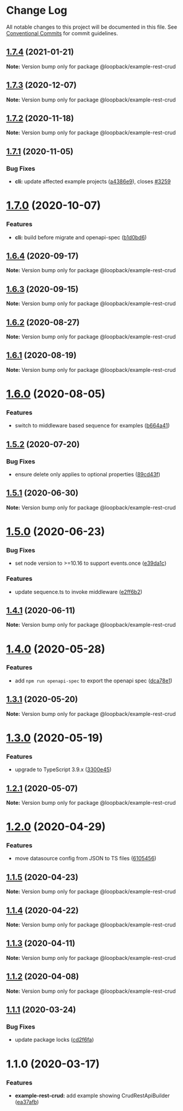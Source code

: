 # Change Log

All notable changes to this project will be documented in this file.
See [Conventional Commits](https://conventionalcommits.org) for commit guidelines.

## [1.7.4](https://github.com/strongloop/loopback-next/compare/@loopback/example-rest-crud@1.7.3...@loopback/example-rest-crud@1.7.4) (2021-01-21)

**Note:** Version bump only for package @loopback/example-rest-crud





## [1.7.3](https://github.com/strongloop/loopback-next/compare/@loopback/example-rest-crud@1.7.2...@loopback/example-rest-crud@1.7.3) (2020-12-07)

**Note:** Version bump only for package @loopback/example-rest-crud





## [1.7.2](https://github.com/strongloop/loopback-next/compare/@loopback/example-rest-crud@1.7.1...@loopback/example-rest-crud@1.7.2) (2020-11-18)

**Note:** Version bump only for package @loopback/example-rest-crud





## [1.7.1](https://github.com/strongloop/loopback-next/compare/@loopback/example-rest-crud@1.7.0...@loopback/example-rest-crud@1.7.1) (2020-11-05)


### Bug Fixes

* **cli:** update affected example projects ([a4386e9](https://github.com/strongloop/loopback-next/commit/a4386e921713739417de5d4795950209d2f14e22)), closes [#3259](https://github.com/strongloop/loopback-next/issues/3259)





# [1.7.0](https://github.com/strongloop/loopback-next/compare/@loopback/example-rest-crud@1.6.4...@loopback/example-rest-crud@1.7.0) (2020-10-07)


### Features

* **cli:** build before migrate and openapi-spec ([b1d0bd6](https://github.com/strongloop/loopback-next/commit/b1d0bd69319f71712d2dd257e3dea734218b3cbb))





## [1.6.4](https://github.com/strongloop/loopback-next/compare/@loopback/example-rest-crud@1.6.3...@loopback/example-rest-crud@1.6.4) (2020-09-17)

**Note:** Version bump only for package @loopback/example-rest-crud





## [1.6.3](https://github.com/strongloop/loopback-next/compare/@loopback/example-rest-crud@1.6.2...@loopback/example-rest-crud@1.6.3) (2020-09-15)

**Note:** Version bump only for package @loopback/example-rest-crud





## [1.6.2](https://github.com/strongloop/loopback-next/compare/@loopback/example-rest-crud@1.6.1...@loopback/example-rest-crud@1.6.2) (2020-08-27)

**Note:** Version bump only for package @loopback/example-rest-crud





## [1.6.1](https://github.com/strongloop/loopback-next/compare/@loopback/example-rest-crud@1.6.0...@loopback/example-rest-crud@1.6.1) (2020-08-19)

**Note:** Version bump only for package @loopback/example-rest-crud





# [1.6.0](https://github.com/strongloop/loopback-next/compare/@loopback/example-rest-crud@1.5.2...@loopback/example-rest-crud@1.6.0) (2020-08-05)


### Features

* switch to middleware based sequence for examples ([b664a41](https://github.com/strongloop/loopback-next/commit/b664a4195a81c7cd4a4f71e4f7cacb9edb21347b))





## [1.5.2](https://github.com/strongloop/loopback-next/compare/@loopback/example-rest-crud@1.5.1...@loopback/example-rest-crud@1.5.2) (2020-07-20)


### Bug Fixes

* ensure delete only applies to optional properties ([89cd43f](https://github.com/strongloop/loopback-next/commit/89cd43f1a455983f120d9bb9c869eac36adc7ad7))





## [1.5.1](https://github.com/strongloop/loopback-next/compare/@loopback/example-rest-crud@1.5.0...@loopback/example-rest-crud@1.5.1) (2020-06-30)

**Note:** Version bump only for package @loopback/example-rest-crud





# [1.5.0](https://github.com/strongloop/loopback-next/compare/@loopback/example-rest-crud@1.4.1...@loopback/example-rest-crud@1.5.0) (2020-06-23)


### Bug Fixes

* set node version to >=10.16 to support events.once ([e39da1c](https://github.com/strongloop/loopback-next/commit/e39da1ca47728eafaf83c10ce35b09b03b6a4edc))


### Features

* update sequence.ts to invoke middleware ([e2ff6b2](https://github.com/strongloop/loopback-next/commit/e2ff6b22367e919926d0f41f6d939d988c654c00))





## [1.4.1](https://github.com/strongloop/loopback-next/compare/@loopback/example-rest-crud@1.4.0...@loopback/example-rest-crud@1.4.1) (2020-06-11)

**Note:** Version bump only for package @loopback/example-rest-crud





# [1.4.0](https://github.com/strongloop/loopback-next/compare/@loopback/example-rest-crud@1.3.1...@loopback/example-rest-crud@1.4.0) (2020-05-28)


### Features

* add `npm run openapi-spec` to export the openapi spec ([dca78e1](https://github.com/strongloop/loopback-next/commit/dca78e1ba3241ed2a0e7067e00cc1afd001f0335))





## [1.3.1](https://github.com/strongloop/loopback-next/compare/@loopback/example-rest-crud@1.3.0...@loopback/example-rest-crud@1.3.1) (2020-05-20)

**Note:** Version bump only for package @loopback/example-rest-crud





# [1.3.0](https://github.com/strongloop/loopback-next/compare/@loopback/example-rest-crud@1.2.1...@loopback/example-rest-crud@1.3.0) (2020-05-19)


### Features

* upgrade to TypeScript 3.9.x ([3300e45](https://github.com/strongloop/loopback-next/commit/3300e4569ab8410bb1285f7a54d326e9d976476d))





## [1.2.1](https://github.com/strongloop/loopback-next/compare/@loopback/example-rest-crud@1.2.0...@loopback/example-rest-crud@1.2.1) (2020-05-07)

**Note:** Version bump only for package @loopback/example-rest-crud





# [1.2.0](https://github.com/strongloop/loopback-next/compare/@loopback/example-rest-crud@1.1.5...@loopback/example-rest-crud@1.2.0) (2020-04-29)


### Features

* move datasource config from JSON to TS files ([6105456](https://github.com/strongloop/loopback-next/commit/6105456deb6d7acadc3e46867558311dce2d005c))





## [1.1.5](https://github.com/strongloop/loopback-next/compare/@loopback/example-rest-crud@1.1.4...@loopback/example-rest-crud@1.1.5) (2020-04-23)

**Note:** Version bump only for package @loopback/example-rest-crud





## [1.1.4](https://github.com/strongloop/loopback-next/compare/@loopback/example-rest-crud@1.1.3...@loopback/example-rest-crud@1.1.4) (2020-04-22)

**Note:** Version bump only for package @loopback/example-rest-crud





## [1.1.3](https://github.com/strongloop/loopback-next/compare/@loopback/example-rest-crud@1.1.2...@loopback/example-rest-crud@1.1.3) (2020-04-11)

**Note:** Version bump only for package @loopback/example-rest-crud





## [1.1.2](https://github.com/strongloop/loopback-next/compare/@loopback/example-rest-crud@1.1.1...@loopback/example-rest-crud@1.1.2) (2020-04-08)

**Note:** Version bump only for package @loopback/example-rest-crud





## [1.1.1](https://github.com/strongloop/loopback-next/compare/@loopback/example-rest-crud@1.1.0...@loopback/example-rest-crud@1.1.1) (2020-03-24)


### Bug Fixes

* update package locks ([cd2f6fa](https://github.com/strongloop/loopback-next/commit/cd2f6fa7a732afe4a16f4ccf8316ff3142959fe8))





# 1.1.0 (2020-03-17)


### Features

* **example-rest-crud:** add example showing CrudRestApiBuilder ([ea37afb](https://github.com/strongloop/loopback-next/commit/ea37afb8d9e4ca9aef032b84e349e918d945e8ee))

